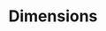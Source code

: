 ---
layout: default
bigquery: https://console.cloud.google.com/bigquery?p=covid-19-dimensions-ai&page=table&d=data&t=publications
contributors: Digital Science, https://www.digital-science.com/
cost: Free for personal, non-commercial use.
description: Dimensions contains more than 100 million publications, ranging from
  articles published in scholarly journals, books and book chapters, to preprints
  and conference proceedings. All publications are contextualized with linked data
  sets, funding, publications, patents, clinical trials, and policy documents. You
  can also view associated categories, funders, institutions, and researcher profiles.
documentation: https://docs.dimensions.ai/bigquery/index.html
last_edit: 04/09/2022, 09:08:48
location: https://www.dimensions.ai/products/free/
maintained_by: Digital Science, https://www.digital-science.com/
schema_fields:
- date_modified
- citation_string
- open_access_categories
- original_assignee
- inventor_names
- funding_usd
- registry
- current_assignee_countries
- interventions
- supporting_grant_ids
- granted_date
- status
- labels
- funder_org_cities
- language
- open_access_categories_v2
- funder_org_countries
- category_hrcs_hc
- family_count
- year
- researcher_ids
- publication_ids
- conference
- license
- associated_publication_doi
- filing_date
- type
- isbn
- proceedings_title
- abstract
- research_orgs
- original_assignee_orgs
- book_title
- associated_publication_pmid
- organisation_details
- research_org_cities
- gender
- categories
- resulting_publication_ids
- mesh_headings
- date_normal
- associated_publication_id
- repository_name
- links
- expiration_date
- expiration_year
- pmid
- assignee_orgs
- issue
- funding_aud
- funder_org
- established
- journal
- end_date
- created_date
- start_year
- altmetrics
- description
- category_uoa
- original_assignee_countries
- investigators
- cited_by_ids
- funding_chf
- editors
- funder_countries
- ipcr
- category_bra
- date
- application_number
- aliases
- research_org_state_names
- family_members_ids
- category_hrcs_rac
- original_abstract
- subtitles
- date_inserted
- jurisdiction
- filing_year
- repository_url
- publication_date
- publisher
- doi
- authors
- category_sdg
- embargo_date
- funder_orgs
- original_title
- funder_org_acronyms
- category_icrp_cso
- grant_number
- types
- metrics
- research_org_state_codes
- funding_jpy
- email_address
- priority_date
- current_assignee
- brief_title
- book_series_title
- name
- category_rcdc
- source_id
- patent_ids
- pmcid
- kind
- funding_eur
- external_ids
- funding_cad
- legal_events
- mesh_terms
- filing_status
- clinical_trial_ids
- research_org_countries
- start_date
- parent_id
- associated_grant_ids
- end_year
- eisbn
- funding_cny
- pages
- date_online
- concepts
- granted_year
- funding_nzd
- relationships
- funding_gbp
- arxiv_id
- associated_publication_arxiv_id
- wikipedia_url
- citations
- id
- title
- priority_year
- conditions
- research_org_country_names
- date_imported_gbq
- research_org_city_names
- repository_id
- reference_ids
- acronym
- resulting_publication_doi
- assignee_countries
- acronyms
- address
- journal_lists
- publication_year
- funding_currency
- cpc
- date_print
- family_id
- citations_count
- phase
- legal_status
- category_icrp_ct
- category_for
- active_years
- current_assignee_orgs
- volume
- foa_number
- funder_org_state_codes
- funding_amount
- linkout
- acknowledgements
- category_hra
- funding_details
shortname: dimensions
tags:
- scholarly literature
- patents
- funding
- clinical trials
- academic profiles
terms_of_use: 'Use of both the Dimensions COVID-19 dataset and full Dimensions dataset
  are subject to the Dimensions Terms of use: https://www.dimensions.ai/policies-terms-legal '
title: Dimensions
uuid: dcff88bd-fe6b-4fdb-8159-809bf9d7bc1c
---